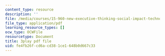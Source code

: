 ```yaml
---
content_type: resource
description: ''
file: /media/courses/15-960-new-executive-thinking-social-impact-technology-projects-fall-2017-spring-2018/fe4fb26fcd6acd381ce1648b0d667c33_HaySEpWEsdU.pdf
file_type: application/pdf
learning_resource_types: []
ocw_type: OCWFile
resourcetype: Document
title: 3play pdf file
uid: fe4fb26f-cd6a-cd38-1ce1-648b0d667c33
---
```

